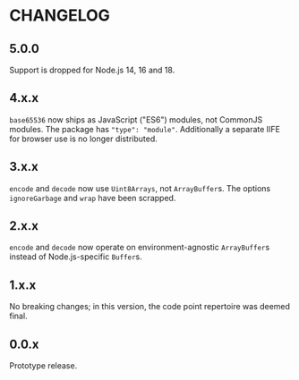 # CHANGELOG

## 5.0.0

Support is dropped for Node.js 14, 16 and 18.

## 4.x.x

`base65536` now ships as JavaScript ("ES6") modules, not CommonJS modules. The package has `"type": "module"`. Additionally a separate IIFE for browser use is no longer distributed.

## 3.x.x

`encode` and `decode` now use `Uint8Arrays`, not `ArrayBuffer`s. The options `ignoreGarbage` and `wrap` have been scrapped.

## 2.x.x

`encode` and `decode` now operate on environment-agnostic `ArrayBuffer`s instead of Node.js-specific `Buffer`s.

## 1.x.x

No breaking changes; in this version, the code point repertoire was deemed final.

## 0.0.x

Prototype release.
